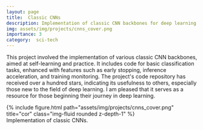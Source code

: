 ```yaml
---
layout: page
title:  Classic CNNs
description: Implementation of classic CNN backbones for deep learning practice.
img: assets/img/projects/cnns_cover.png
importance: 3
category:  sci-tech
---
```


This project involved the implementation of various classic CNN backbones, aimed at self-learning and practice. It includes code for basic classification tasks, enhanced with features such as early stopping, inference acceleration, and training monitoring. The project's code repository has received over a hundred stars, indicating its usefulness to others, especially those new to the field of deep learning. I am pleased that it serves as a resource for those beginning their journey in deep learning.

<div class="row">
    <div class="col-sm mt-3 mt-md-0">
        {% include figure.html path="assets/img/projects/cnns_cover.png" title="cor" class="img-fluid rounded z-depth-1" %}
    </div>
</div>
<div class="caption">
    Implementation of classic CNNs.
</div>